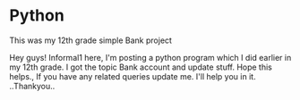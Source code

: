 # Python
This was my 12th grade simple Bank project

Hey guys! Informal1 here, I'm posting a python program which I did earlier in my 12th grade.
I got the topic Bank account and update stuff. Hope this helps.,
If you have any related queries update me.
I'll help you in it.
  ..Thankyou..
